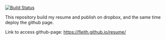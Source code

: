 [![Build Status](https://travis-ci.com/fleith/resume.svg?branch=main)](https://travis-ci.com/fleith/resume)

This repository build my resume and publish on dropbox, and the same time deploy the github page.

Link to access github-page: https://fleith.github.io/resume/
